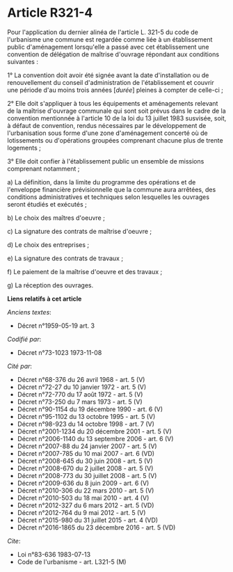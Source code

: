 # Article R321-4

Pour l'application du dernier alinéa de l'article L. 321-5 du code de l'urbanisme une commune est regardée comme liée à un
établissement public d'aménagement lorsqu'elle a passé avec cet établissement une convention de délégation de maîtrise
d'ouvrage répondant aux conditions suivantes :

1° La convention doit avoir été signée avant la date d'installation ou de renouvellement du conseil d'administration de
l'établissement et couvrir une période d'au moins trois années [*durée*] pleines à compter de celle-ci ;

2° Elle doit s'appliquer à tous les équipements et aménagements relevant de la maîtrise d'ouvrage communale qui sont soit
prévus dans le cadre de la convention mentionnée à l'article 10 de la loi du 13 juillet 1983 susvisée, soit, à défaut de
convention, rendus nécessaires par le développement de l'urbanisation sous forme d'une zone d'aménagement concerté où de
lotissements ou d'opérations groupées comprenant chacune plus de trente logements ;

3° Elle doit confier à l'établissement public un ensemble de missions comprenant notamment ;

a) La définition, dans la limite du programme des opérations et de l'enveloppe financière prévisionnelle que la commune aura
arrêtées, des conditions administratives et techniques selon lesquelles les ouvrages seront étudiés et exécutés ;

b) Le choix des maîtres d'oeuvre ;

c) La signature des contrats de maîtrise d'oeuvre ;

d) Le choix des entreprises ;

e) La signature des contrats de travaux ;

f) Le paiement de la maîtrise d'oeuvre et des travaux ;

g) La réception des ouvrages.

**Liens relatifs à cet article**

_Anciens textes_:

  - Décret n°1959-05-19 art. 3

_Codifié par_:

  - Décret n°73-1023 1973-11-08

_Cité par_:

  - Décret n°68-376 du 26 avril 1968 - art. 5 (V)
  - Décret n°72-27 du 10 janvier 1972 - art. 5 (V)
  - Décret n°72-770 du 17 août 1972 - art. 5 (V)
  - Décret n°73-250 du 7 mars 1973 - art. 5 (V)
  - Décret n°90-1154 du 19 décembre 1990 - art. 6 (V)
  - Décret n°95-1102 du 13 octobre 1995 - art. 5 (V)
  - Décret n°98-923 du 14 octobre 1998 - art. 7 (V)
  - Décret n°2001-1234 du 20 décembre 2001 - art. 5 (V)
  - Décret n°2006-1140 du 13 septembre 2006 - art. 6 (V)
  - Décret n°2007-88 du 24 janvier 2007 - art. 5 (V)
  - Décret n°2007-785 du 10 mai 2007 - art. 6 (VD)
  - Décret n°2008-645 du 30 juin 2008 - art. 5 (V)
  - Décret n°2008-670 du 2 juillet 2008 - art. 5 (V)
  - Décret n°2008-773 du 30 juillet 2008 - art. 5 (V)
  - Décret n°2009-636 du 8 juin 2009 - art. 6 (V)
  - Décret n°2010-306 du 22 mars 2010 - art. 5 (V)
  - Décret n°2010-503 du 18 mai 2010 - art. 4 (V)
  - Décret n°2012-327  du 6 mars 2012 - art. 5 (VD)
  - Décret n°2012-764 du 9 mai 2012 - art. 5 (V)
  - Décret n°2015-980 du 31 juillet 2015 - art. 4 (VD)
  - Décret n°2016-1865 du 23 décembre 2016 - art. 5 (VD)

_Cite_:

  - Loi n°83-636 1983-07-13
  - Code de l'urbanisme - art. L321-5 (M)
